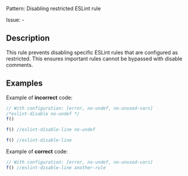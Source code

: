 Pattern: Disabling restricted ESLint rule

Issue: -

## Description

This rule prevents disabling specific ESLint rules that are configured as restricted. This ensures important rules cannot be bypassed with disable comments.

## Examples

Example of **incorrect** code:
```javascript
// With configuration: [error, no-undef, no-unused-vars]
/*eslint-disable no-undef */
f()

f() //eslint-disable-line no-undef

f() //eslint-disable-line
```

Example of **correct** code:
```javascript
// With configuration: [error, no-undef, no-unused-vars]
f() //eslint-disable-line another-rule
```